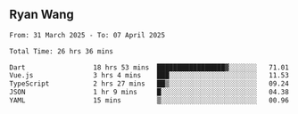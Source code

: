 ## Ryan Wang

<!--START_SECTION:waka-->

```txt
From: 31 March 2025 - To: 07 April 2025

Total Time: 26 hrs 36 mins

Dart                 18 hrs 53 mins  █████████████████▓░░░░░░░   71.01 %
Vue.js               3 hrs 4 mins    ███░░░░░░░░░░░░░░░░░░░░░░   11.53 %
TypeScript           2 hrs 27 mins   ██▒░░░░░░░░░░░░░░░░░░░░░░   09.24 %
JSON                 1 hr 9 mins     █░░░░░░░░░░░░░░░░░░░░░░░░   04.38 %
YAML                 15 mins         ▒░░░░░░░░░░░░░░░░░░░░░░░░   00.96 %
```

<!--END_SECTION:waka-->
